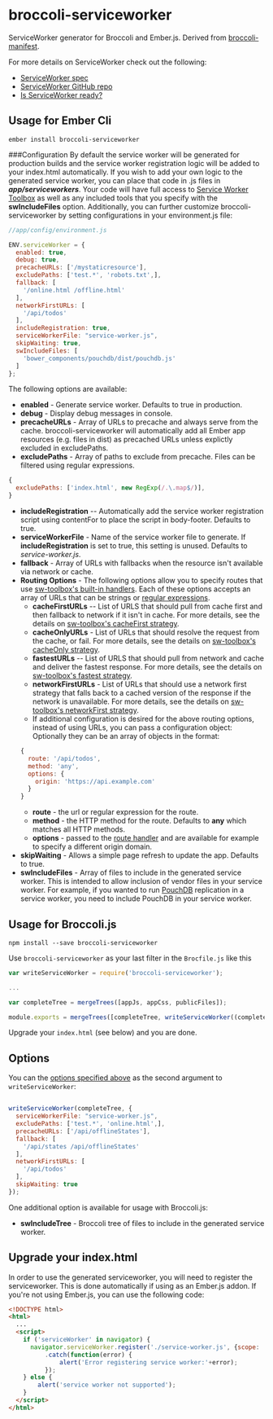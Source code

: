 broccoli-serviceworker
=================

ServiceWorker generator for Broccoli and Ember.js.  Derived from [broccoli-manifest](https://github.com/racido/broccoli-manifest).

For more details on ServiceWorker check out the following:
* [ServiceWorker spec](https://slightlyoff.github.io/ServiceWorker/spec/service_worker/)
* [ServiceWorker GitHub repo](https://github.com/slightlyoff/ServiceWorker)
* [Is ServiceWorker ready?](https://jakearchibald.github.io/isserviceworkerready/)

Usage for Ember Cli
-------------------

`ember install broccoli-serviceworker`

###Configuration
By default the service worker will be generated for production builds and the service worker registration logic will be added to your index.html automatically.  If you wish to add your own logic to the generated service worker, you can place that code in .js files in ***app/serviceworkers***.  Your code will have full access to [Service Worker Toolbox](https://github.com/GoogleChrome/sw-toolbox) as well as any included tools that you specify with the **swIncludeFiles** option.  Additionally, you can further customize broccoli-serviceworker by setting configurations in your environment.js file:
```JavaScript
//app/config/environment.js

ENV.serviceWorker = {
  enabled: true,
  debug: true,
  precacheURLs: ['/mystaticresource'],
  excludePaths: ['test.*', 'robots.txt',],
  fallback: [
    '/online.html /offline.html'
  ],
  networkFirstURLs: [
    '/api/todos'
  ],
  includeRegistration: true,
  serviceWorkerFile: "service-worker.js",
  skipWaiting: true,
  swIncludeFiles: [
    'bower_components/pouchdb/dist/pouchdb.js'
  ]
};
```
The following options are available:
* **enabled** - Generate service worker.  Defaults to true in production.
* **debug** - Display debug messages in console.
* **precacheURLs** - Array of URLs to precache and always serve from the cache.  broccoli-serviceworker will automatically add all Ember app resources (e.g. files in dist) as precached URLs unless explictly excluded in excludePaths.
* **excludePaths** - Array of paths to exclude from precache.  Files can be filtered using regular expressions.
```JavaScript
{
  excludePaths: ['index.html', new RegExp(/.\.map$/)],
}
```
* **includeRegistration** -- Automatically add the service worker registration script using contentFor to place the script in body-footer.  Defaults to true.
* **serviceWorkerFile** - Name of the service worker file to generate.  If **includeRegistration** is set to true, this setting is unused.  Defaults to *service-worker.js*.
* **fallback** - Array of URLs with fallbacks when the resource isn't available via network or cache.
* **Routing Options** - The following options allow you to specify routes that use [sw-toolbox's built-in handlers](https://github.com/GoogleChrome/sw-toolbox#built-in-handlers).  Each of these options accepts an array of URLs that can be strings or [regular expressions](https://github.com/GoogleChrome/sw-toolbox#regular-expression-routes).
  * **cacheFirstURLs** -- List of URLS that should pull from cache first and then fallback to network if it isn't in cache.  For more details, see the details on [sw-toolbox's cacheFirst strategy](https://github.com/GoogleChrome/sw-toolbox#toolboxcachefirst).
  * **cacheOnlyURLs** - List of URLs that should resolve the request from the cache, or fail.  For more details, see the details on [sw-toolbox's cacheOnly strategy](https://github.com/GoogleChrome/sw-toolbox#toolboxcacheonly).
  * **fastestURLs** -- List of URLS that should pull from network and cache and deliver the fastest response.  For more details, see the details on [sw-toolbox's fastest strategy](https://github.com/GoogleChrome/sw-toolbox#toolboxfastest).
  * **networkFirstURLs** - List of URLs that should use a network first strategy that falls back to a cached version of the response if the network is unavailable.  For more details, see the details on [sw-toolbox's networkFirst strategy](https://github.com/GoogleChrome/sw-toolbox#user-content-toolboxnetworkfirst).
  * If additional configuration is desired for the above routing options, instead of using URLs, you can pass a configuration object:
  Optionally they can be an array of objects in the format:
  ```javascript
  {
    route: '/api/todos',
    method: 'any',
    options: {
      origin: 'https://api.example.com'
    }
  }
  ```
    * **route** - the url or regular expression for the route.
    * **method** - the HTTP method for the route.  Defaults to **any** which matches all HTTP methods.
    * **options** - passed to the [route handler](https://github.com/GoogleChrome/sw-toolbox#methods) and are available for example to specify a different origin domain.
* **skipWaiting** - Allows a simple page refresh to update the app.  Defaults to true.
* **swIncludeFiles** - Array of files to include in the generated service worker.  This is intended to allow inclusion of vendor files in your service worker.  For example, if you wanted to run [PouchDB](http://pouchdb.com/) replication in a service worker, you need to include PouchDB in your service worker.


Usage for Broccoli.js
---------------------

`npm install --save broccoli-serviceworker`

Use `broccoli-serviceworker` as your last filter in the `Brocfile.js` like this

```JavaScript
var writeServiceWorker = require('broccoli-serviceworker');

...

var completeTree = mergeTrees([appJs, appCss, publicFiles]);

module.exports = mergeTrees([completeTree, writeServiceWorker((completeTree)]);
```
Upgrade your `index.html` (see below) and you are done.

Options
-------

You can the [options specified above](#configuration) as the second argument to `writeServiceWorker`:

```JavaScript

writeServiceWorker(completeTree, {
  serviceWorkerFile: "service-worker.js",
  excludePaths: ['test.*', 'online.html',],
  precacheURLs: ['/api/offlineStates'],
  fallback: [
    '/api/states /api/offlineStates'
  ],
  networkFirstURLs: [
    '/api/todos'
  ],
  skipWaiting: true
});
```
One additional option is available for usage with Broccoli.js:
* **swIncludeTree** - Broccoli tree of files to include in the generated service worker.

Upgrade your index.html
-----------------------

In order to use the generated serviceworker, you will need to register the serviceworker. This is done automatically if using as an Ember.js addon.
If you're not using Ember.js, you can use the following code:
```HTML
<!DOCTYPE html>
<html>
  ...
  <script>
    if ('serviceWorker' in navigator) {
      navigator.serviceWorker.register('./service-worker.js', {scope: './'})
          .catch(function(error) {
              alert('Error registering service worker:'+error);
          });
    } else {
        alert('service worker not supported');
    }
  </script>
</html>
```
